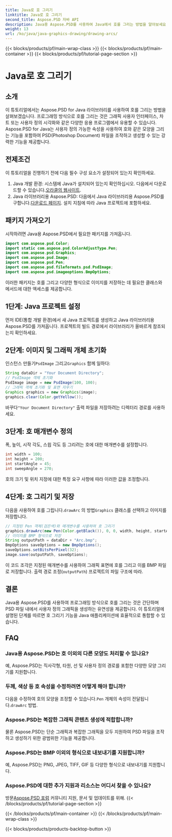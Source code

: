 ```yaml
---
title: Java로 호 그리기
linktitle: Java로 호 그리기
second_title: Aspose.PSD 자바 API
description: Java용 Aspose.PSD를 사용하여 Java에서 호를 그리는 방법을 알아보세요. 그래픽 애플리케이션에 대한 코드 예제가 포함된 단계별 튜토리얼입니다.
weight: 13
url: /ko/java/java-graphics-drawing/drawing-arcs/
---
```


{{< blocks/products/pf/main-wrap-class >}}
{{< blocks/products/pf/main-container >}}
{{< blocks/products/pf/tutorial-page-section >}}

# Java로 호 그리기

## 소개
이 튜토리얼에서는 Aspose.PSD for Java 라이브러리를 사용하여 호를 그리는 방법을 살펴보겠습니다. 프로그래밍 방식으로 호를 그리는 것은 그래픽 사용자 인터페이스, 차트 또는 사용자 정의 시각화와 같은 다양한 응용 프로그램에서 유용할 수 있습니다. Aspose.PSD for Java는 사용자 정의 가능한 속성을 사용하여 호와 같은 모양을 그리는 기능을 포함하여 PSD(Photoshop Document) 파일을 조작하고 생성할 수 있는 강력한 기능을 제공합니다.
## 전제조건
이 튜토리얼을 진행하기 전에 다음 필수 구성 요소가 설정되어 있는지 확인하세요.
1.  Java 개발 환경: 시스템에 Java가 설치되어 있는지 확인하십시오. 다음에서 다운로드할 수 있습니다.[오라클의 웹사이트](https://www.oracle.com/java/).
2.  Java 라이브러리용 Aspose.PSD: 다음에서 Java 라이브러리용 Aspose.PSD를 구합니다.[다운로드 페이지](https://releases.aspose.com/psd/java/). 설치 지침에 따라 Java 프로젝트에 포함하세요.
## 패키지 가져오기
시작하려면 Java용 Aspose.PSD에서 필요한 패키지를 가져옵니다.
```java
import com.aspose.psd.Color;
import static com.aspose.psd.ColorAdjustType.Pen;
import com.aspose.psd.Graphics;
import com.aspose.psd.Image;
import com.aspose.psd.Pen;
import com.aspose.psd.fileformats.psd.PsdImage;
import com.aspose.psd.imageoptions.BmpOptions;
```
이러한 패키지는 호를 그리고 다양한 형식으로 이미지를 저장하는 데 필요한 클래스와 메서드에 대한 액세스를 제공합니다.
## 1단계: Java 프로젝트 설정
먼저 IDE(통합 개발 환경)에서 새 Java 프로젝트를 생성하고 Java 라이브러리용 Aspose.PSD를 가져옵니다. 프로젝트의 빌드 경로에서 라이브러리가 올바르게 참조되는지 확인하세요.
## 2단계: 이미지 및 그래픽 개체 초기화
 인스턴스 만들기`PsdImage` 그리고`Graphics` 함께 일하다:
```java
String dataDir = "Your Document Directory";
// PsdImage 객체 초기화
PsdImage image = new PsdImage(100, 100);
// 그래픽 객체 초기화 및 표면 지우기
Graphics graphics = new Graphics(image);
graphics.clear(Color.getYellow());
```
 바꾸다`"Your Document Directory"` 출력 파일을 저장하려는 디렉터리 경로를 사용하세요.
## 3단계: 호 매개변수 정의
폭, 높이, 시작 각도, 스윕 각도 등 그리려는 호에 대한 매개변수를 설정합니다.
```java
int width = 100;
int height = 200;
int startAngle = 45;
int sweepAngle = 270;
```
호의 크기 및 위치 지정에 대한 특정 요구 사항에 따라 이러한 값을 조정합니다.
## 4단계: 호 그리기 및 저장
 다음을 사용하여 호를 그립니다.`drawArc` 의 방법`Graphics` 클래스를 선택하고 이미지를 저장합니다.
```java
// 지정된 Pen 객체(검은색)와 매개변수를 사용하여 호 그리기
graphics.drawArc(new Pen(Color.getBlack()), 0, 0, width, height, startAngle, sweepAngle);
// 이미지를 BMP 형식으로 저장
String outputPath = dataDir + "Arc.bmp";
BmpOptions saveOptions = new BmpOptions();
saveOptions.setBitsPerPixel(32);
image.save(outputPath, saveOptions);
```
이 코드 조각은 지정된 매개변수를 사용하여 그래픽 표면에 호를 그리고 이를 BMP 파일로 저장합니다. 출력 경로 조정(`outputPath`) 프로젝트의 파일 구조에 따라.

## 결론
Java용 Aspose.PSD를 사용하여 프로그래밍 방식으로 호를 그리는 것은 간단하며 PSD 파일 내에서 사용자 정의 그래픽을 생성하는 유연성을 제공합니다. 이 튜토리얼에 설명된 단계를 따르면 호 그리기 기능을 Java 애플리케이션에 효율적으로 통합할 수 있습니다.

## FAQ
### Java용 Aspose.PSD는 호 이외의 다른 모양도 처리할 수 있나요?
예, Aspose.PSD는 직사각형, 타원, 선 및 사용자 정의 경로를 포함한 다양한 모양 그리기를 지원합니다.
### 두께, 색상 등 호 속성을 수정하려면 어떻게 해야 합니까?
 다음을 수정하여 호의 모양을 조정할 수 있습니다.`Pen` 개체의 속성이 전달됩니다.`drawArc` 방법.
### Aspose.PSD는 복잡한 그래픽 콘텐츠 생성에 적합합니까?
물론 Aspose.PSD는 단순 그래픽과 복잡한 그래픽을 모두 지원하여 PSD 파일을 조작하고 생성하기 위한 광범위한 기능을 제공합니다.
### Aspose.PSD는 BMP 이외의 형식으로 내보내기를 지원합니까?
예, Aspose.PSD는 PNG, JPEG, TIFF, GIF 등 다양한 형식으로 내보내기를 지원합니다.
### Aspose.PSD에 대한 추가 지원과 리소스는 어디서 찾을 수 있나요?
 방문[Aspose.PSD 포럼](https://forum.aspose.com/c/psd/34) 커뮤니티 지원, 문서 및 업데이트를 위해.
{{< /blocks/products/pf/tutorial-page-section >}}

{{< /blocks/products/pf/main-container >}}
{{< /blocks/products/pf/main-wrap-class >}}

{{< blocks/products/products-backtop-button >}}
